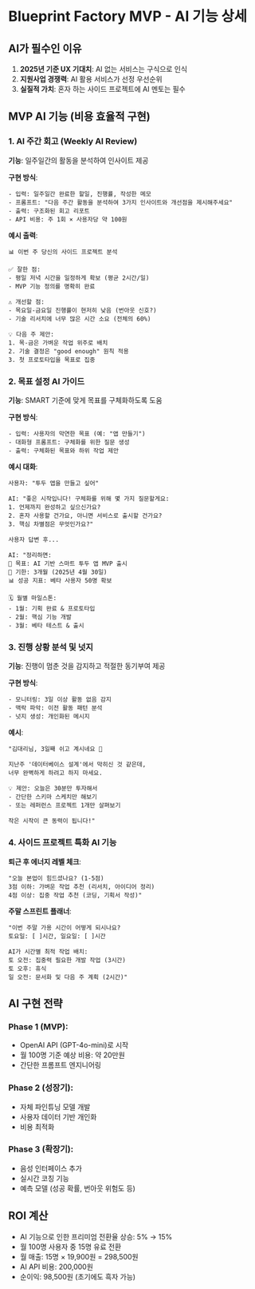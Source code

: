 # Blueprint Factory MVP - AI 기능 상세

## AI가 필수인 이유
1. **2025년 기준 UX 기대치**: AI 없는 서비스는 구식으로 인식
2. **지원사업 경쟁력**: AI 활용 서비스가 선정 우선순위
3. **실질적 가치**: 혼자 하는 사이드 프로젝트에 AI 멘토는 필수

## MVP AI 기능 (비용 효율적 구현)

### 1. AI 주간 회고 (Weekly AI Review)
**기능**: 일주일간의 활동을 분석하여 인사이트 제공

**구현 방식**:
```
- 입력: 일주일간 완료한 할일, 진행률, 작성한 메모
- 프롬프트: "다음 주간 활동을 분석하여 3가지 인사이트와 개선점을 제시해주세요"
- 출력: 구조화된 회고 리포트
- API 비용: 주 1회 × 사용자당 약 100원
```

**예시 출력**:
```
📊 이번 주 당신의 사이드 프로젝트 분석

✅ 잘한 점:
- 평일 저녁 시간을 일정하게 확보 (평균 2시간/일)
- MVP 기능 정의를 명확히 완료

⚠️ 개선할 점:
- 목요일-금요일 진행률이 현저히 낮음 (번아웃 신호?)
- 기술 리서치에 너무 많은 시간 소요 (전체의 60%)

💡 다음 주 제안:
1. 목-금은 가벼운 작업 위주로 배치
2. 기술 결정은 "good enough" 원칙 적용
3. 첫 프로토타입을 목표로 집중
```

### 2. 목표 설정 AI 가이드
**기능**: SMART 기준에 맞게 목표를 구체화하도록 도움

**구현 방식**:
```
- 입력: 사용자의 막연한 목표 (예: "앱 만들기")
- 대화형 프롬프트: 구체화를 위한 질문 생성
- 출력: 구체화된 목표와 하위 작업 제안
```

**예시 대화**:
```
사용자: "투두 앱을 만들고 싶어"

AI: "좋은 시작입니다! 구체화를 위해 몇 가지 질문할게요:
1. 언제까지 완성하고 싶으신가요?
2. 혼자 사용할 건가요, 아니면 서비스로 출시할 건가요?
3. 핵심 차별점은 무엇인가요?"

사용자 답변 후...

AI: "정리하면:
🎯 목표: AI 기반 스마트 투두 앱 MVP 출시
📅 기한: 3개월 (2025년 4월 30일)
📊 성공 지표: 베타 사용자 50명 확보

🗓 월별 마일스톤:
- 1월: 기획 완료 & 프로토타입
- 2월: 핵심 기능 개발
- 3월: 베타 테스트 & 출시
```

### 3. 진행 상황 분석 및 넛지
**기능**: 진행이 멈춘 것을 감지하고 적절한 동기부여 제공

**구현 방식**:
```
- 모니터링: 3일 이상 활동 없음 감지
- 맥락 파악: 이전 활동 패턴 분석
- 넛지 생성: 개인화된 메시지
```

**예시**:
```
"김대리님, 3일째 쉬고 계시네요 👀

지난주 '데이터베이스 설계'에서 막히신 것 같은데,
너무 완벽하게 하려고 하지 마세요.

💡 제안: 오늘은 30분만 투자해서
- 간단한 스키마 스케치만 해보기
- 또는 레퍼런스 프로젝트 1개만 살펴보기

작은 시작이 큰 동력이 됩니다!"
```

### 4. 사이드 프로젝트 특화 AI 기능

**퇴근 후 에너지 레벨 체크**:
```
"오늘 본업이 힘드셨나요? (1-5점)
3점 이하: 가벼운 작업 추천 (리서치, 아이디어 정리)
4점 이상: 집중 작업 추천 (코딩, 기획서 작성)"
```

**주말 스프린트 플래너**:
```
"이번 주말 가용 시간이 어떻게 되시나요?
토요일: [ ]시간, 일요일: [ ]시간

AI가 시간별 최적 작업 배치:
토 오전: 집중력 필요한 개발 작업 (3시간)
토 오후: 휴식
일 오전: 문서화 및 다음 주 계획 (2시간)"
```

## AI 구현 전략

### Phase 1 (MVP): 
- OpenAI API (GPT-4o-mini)로 시작
- 월 100명 기준 예상 비용: 약 20만원
- 간단한 프롬프트 엔지니어링

### Phase 2 (성장기):
- 자체 파인튜닝 모델 개발
- 사용자 데이터 기반 개인화
- 비용 최적화

### Phase 3 (확장기):
- 음성 인터페이스 추가
- 실시간 코칭 기능
- 예측 모델 (성공 확률, 번아웃 위험도 등)

## ROI 계산
- AI 기능으로 인한 프리미엄 전환율 상승: 5% → 15%
- 월 100명 사용자 중 15명 유료 전환
- 월 매출: 15명 × 19,900원 = 298,500원
- AI API 비용: 200,000원
- 순이익: 98,500원 (초기에도 흑자 가능)
